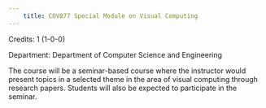 ```yaml
---
    title: COV877 Special Module on Visual Computing
---
```

Credits: 1 (1-0-0)

Department: Department of Computer Science and Engineering

The course will be a seminar-based course where the instructor would present topics in a selected theme in the area of visual computing through research papers. Students will also be expected to participate in the seminar.